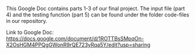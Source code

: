 This Google Doc contains parts 1-3 of our final project. The input file (part 4) and the testing function (part 5) can be found under the folder code-files in our repository.

Link to Google Doc:
https://docs.google.com/document/d/1ROTTBsSMpqOn-X2OsHGM4PPQgGWonR9rQE723yRqa5Y/edit?usp=sharing

